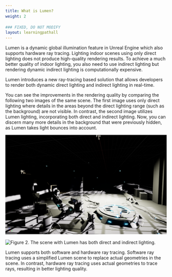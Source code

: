 ```yaml
---
title: What is Lumen?
weight: 2

### FIXED, DO NOT MODIFY
layout: learningpathall
---
```


Lumen is a dynamic global illumination feature in Unreal Engine which also supports hardware ray tracing. Lighting indoor scenes using only direct lighting does not produce high-quality rendering results. To achieve a much better quality of indoor lighting, you also need to use indirect lighting but rendering dynamic indirect lighting is computationally expensive. 

Lumen introduces a new ray-tracing based solution that allows developers to render both dynamic direct lighting and indirect lighting in real-time.

You can see the improvements in the rendering quality by comparing the following two images of the same scene. The first image uses only direct lighting where details in the areas beyond the direct lighting range (such as the background) are not visible. In contrast, the second image utilizes Lumen lighting, incorporating both direct and indirect lighting. Now, you can discern many more details in the background that were previously hidden, as Lumen takes light bounces into account.

![](images/no_lumen.png "Figure 1. The scene without Lumen has only dirct lighting.")

![](images/lumen.png "Figure 2. The scene with Lumen has both direct and indirect lighting.")

Lumen supports both software and hardware ray tracing. Software ray tracing uses a simplified Lumen scene to replace actual geometries in the scene. In contrast, hardware ray tracing uses actual geometries to trace rays, resulting in better lighting quality.
